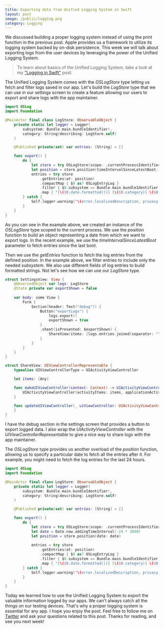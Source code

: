 ```yaml
---
title: Exporting data from Unified Logging System in Swift 
layout: post
image: /public/logging.png
category: Logging
---
```


We discussed building a proper logging system instead of using the print function in the previous post. Apple provides us a framework to utilize its logging system backed by on-disk persistence. This week we will talk about exporting logs from the user devices by leveraging the power of the Unified Logging System.

> To learn about basics of the Unified Logging System, take a look at my ["Logging in Swift"](/2022/04/06/logging-in-swift/) post.

The Unified Logging System comes with the *OSLogStore* type letting us fetch and filter logs saved in our app. Let's build the *LogStore* type that we can use in our settings screen to create a feature allowing our users to export and share logs with the app maintainer.

```swift
import OSLog
import Foundation

@MainActor final class LogStore: ObservableObject {
    private static let logger = Logger(
        subsystem: Bundle.main.bundleIdentifier!,
        category: String(describing: LogStore.self)
    )

    @Published private(set) var entries: [String] = []

    func export() {
        do {
            let store = try OSLogStore(scope: .currentProcessIdentifier)
            let position = store.position(timeIntervalSinceLatestBoot: 1)
            entries = try store
                .getEntries(at: position)
                .compactMap { $0 as? OSLogEntryLog }
                .filter { $0.subsystem == Bundle.main.bundleIdentifier! }
                .map { "[\($0.date.formatted())] [\($0.category)] \($0.composedMessage)" }
        } catch {
            Self.logger.warning("\(error.localizedDescription, privacy: .public)")
        }
    }
}
```

As you can see in the example above, we created an instance of the *OSLogStore* type scoped to the current process. We use the *position* function to build an object representing a date from which we want to export logs. In the recent example, we use the *timeIntervalSinceLatestBoot* parameter to fetch entries since the last boot. 

Then we use the *getEntries* function to fetch the log entries from the defined position. In the example above, we filter entries to include only the needed *subsystem*. We also use different fields of log entries to build formatted strings. Not let's see how we can use our *LogStore* type.

```swift
struct SettingsView: View {
    @ObservedObject var logs: LogStore
    @State private var exportShown = false
    
    var body: some View {
        Form {
            Section(header: Text("debug")) {
                Button("exportLogs") {
                    logs.export()
                    exportShown = true
                }
                .sheet(isPresented: $exportShown) {
                    ShareView(items: [logs.entries.joined(separator: "\n")])
                }
            }
        }
    }    
}

struct ShareView: UIViewControllerRepresentable {
    typealias UIViewControllerType = UIActivityViewController

    let items: [Any]

    func makeUIViewController(context: Context) -> UIActivityViewController {
        UIActivityViewController(activityItems: items, applicationActivities: nil)
    }

    func updateUIViewController(_ uiViewController: UIActivityViewController, context: Context) {
    }
}
```

I have the debug section in the settings screen that provides a button to export logged data. I also wrap the *UIActivityViewController* with the *UIViewControllerRepresentable* to give a nice way to share logs with the app maintainer.

The *OSLogStore* type provides us another overload of the *position* function, allowing us to specify a particular date to fetch all the entries after it. For example, you might need to fetch the log entries for the last 24 hours.

```swift
import OSLog
import Foundation

@MainActor final class LogStore: ObservableObject {
    private static let logger = Logger(
        subsystem: Bundle.main.bundleIdentifier!,
        category: String(describing: LogStore.self)
    )

    @Published private(set) var entries: [String] = []

    func export() {
        do {
            let store = try OSLogStore(scope: .currentProcessIdentifier)
            let date = Date.now.addingTimeInterval(-24 * 3600)
            let position = store.position(date: date)
            
            entries = try store
                .getEntries(at: position)
                .compactMap { $0 as? OSLogEntryLog }
                .filter { $0.subsystem == Bundle.main.bundleIdentifier! }
                .map { "[\($0.date.formatted())] [\($0.category)] \($0.composedMessage)" }
        } catch {
            Self.logger.warning("\(error.localizedDescription, privacy: .public)")
        }
    }
}
```

Today we learned how to use the Unified Logging System to export the valuable information logged by our apps. We can't always catch all the things on our testing devices. That's why a proper logging system is essential for any app. I hope you enjoy the post. Feel free to follow me on [Twitter](https://twitter.com/mecid) and ask your questions related to this post. Thanks for reading, and see you next week!
